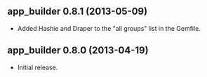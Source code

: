 
## app_builder 0.8.1 (2013-05-09)

  * Added Hashie and Draper to the "all groups" list in the Gemfile.

## app_builder 0.8.0 (2013-04-19)

  * Initial release.

